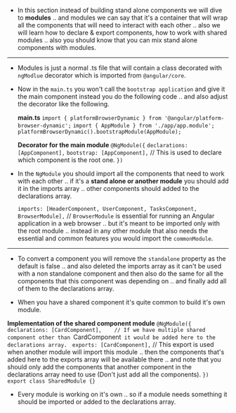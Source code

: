 
- In this section instead of building stand alone components we will dive to **modules** .. and modules we can say that it's a container that will wrap all the components that will need to interact with each other .. also we will learn how to declare & export components, how to work with shared modules .. also you should know that you can mix stand alone components with modules.
***
- Modules is just a normal .ts file that will contain a class decorated with `ngModlue` decorator which is imported from `@angular/core`.

- Now in the `main.ts` you won't call the `bootstrap application` and give it the main component instead you do the following code .. and also adjust the decorator like the following.

	**main.ts**
	`import { platformBrowserDynamic } from '@angular/platform-browser-dynamic';`
	`import { AppModule } from './app/app.module';`
	`platformBrowserDynamic().bootstrapModule(AppModule);`

	**Decorator for the main module**
	`@NgModule({`
	`declarations: [AppComponent],`
	`bootstrap: [AppComponent],` // This is used to declare which component is the root one.
	`})`

- In the `NgModule` you should import all the components that need to work with each other .. if it's a **stand alone or another module** you should add it in the imports array .. other components should added to the declarations array.

  `imports: [HeaderComponent, UserComponent, TasksComponent, BrowserModule],` 
  // `BrowserModule` is essential for running an Angular application in a web browser .. but it's meant to be imported only with the root module .. instead in any other module that also needs the essential and common features you would import the `commonModule`.
***
- To convert a component you will remove the `standalone` property as the default is false .. and also deleted the imports array as it can't be used with a non standalone component and then also do the same for all the components that this component was depending on .. and finally add all of them to the declarations array.

- When you have a shared component it's quite common to build it's own module.

**Implementation of the shared component module**
`@NgModule({`
  `declarations: [CardComponent], 
  // If we have multiple shared component other than `CardComponent` it would be added here to the declarations array.`
  `exports: [CardComponent],` // This export is used when another module will import this module .. then the components that's added here to the exports array will be available there .. and note that you should only add the components that another component in the declarations array need to use (Don't just add all the components). 
`})`
`export class SharedModule {}`

- Every module is working on it's own .. so if a module needs something it should be imported or added to the declarations array.
